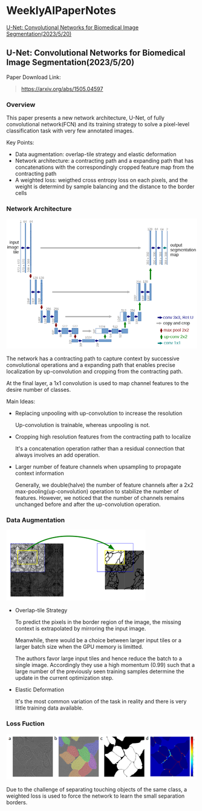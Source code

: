 # WeeklyAIPaperNotes

[U-Net: Convolutional Networks for Biomedical Image Segmentation(2023/5/20)](##u-net:convolutionalnetworksforbiomedicalimagesegmentation(2023/5/20))

## U-Net: Convolutional Networks for Biomedical Image Segmentation(2023/5/20)

Paper Download Link:

> https://arxiv.org/abs/1505.04597

### Overview

This paper presents a new network architecture, U-Net, of fully convolutional network(FCN) and its training strategy to solve a pixel-level classification task with very few annotated images.

Key Points:

+ Data augmentation: overlap-tile strategy  and elastic deformation
+ Network architecture: a contracting path and a expanding path that has concatenations with the correspondingly cropped feature map from the contracting path
+ A weighted loss: weigthed cross entropy loss on each pixels, and the weight is determind by sample balancing and the distance to the border cells

### Network Architecture

<img src=".\images\image-20230520145130450.png" alt="image-20230520145130450" style="zoom:67%;" />



The network has a contracting path to capture context by successive convolutional operations and a expanding path that enables precise localization by up-convolution and cropping from the contracting path.

At the final layer, a 1x1 convolution is used to map channel features to the desire number of classes.

Main Ideas:

+ Replacing unpooling with up-convolution to increase the resolution

  Up-convolution is trainable, whereas unpooling is not.

+ Cropping high resolution features from the contracting path to localize

  It's a concatenation operation rather than a residual connection that always involves an add operation.

+ Larger number of feature channels when upsampling to propagate context information

  Generally, we double(halve) the number of feature channels after a 2x2 max-pooling(up-convolution) operation to stabilize the number of features. However, we noticed that the number of channels remains unchanged before and after the up-convolution operation. 

### Data Augmentation

<img src=".\images\image-20230520171749916.png" alt="image-20230520171749916" style="zoom:50%;" />

+ Overlap-tile Strategy

  To predict the pixels in the border region of the image, the missing context is extrapolated by mirroring the input image. 

  Meanwhile, there would be a choice between larger input tiles or a larger batch size when the GPU memory is limitted.

  The authors favor large input tiles and hence reduce the batch to a single image. Accordingly they use a high momentum (0.99) such that a large number of the previously seen training samples determine the update in the current optimization step.  

+ Elastic Deformation

  It's the most common variation of the task in reality and there is very little training data available.

### Loss Fuction

<img src=".\images\image-20230520174104573.png" alt="image-20230520174104573" style="zoom:67%;" />

Due to the challenge of separating touching objects of the same class, a weighted loss is used to force the network to learn the small separation borders.  
















